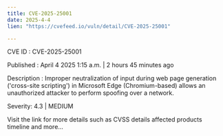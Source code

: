 ```yaml
---
title: CVE-2025-25001
date: 2025-4-4
lien: "https://cvefeed.io/vuln/detail/CVE-2025-25001"

---
```


CVE ID : CVE-2025-25001

Published :  April 4
2025
1:15 a.m. | 2 hours
45 minutes ago

Description : Improper neutralization of input during web page generation ('cross-site scripting') in Microsoft Edge (Chromium-based) allows an unauthorized attacker to perform spoofing over a network.

Severity: 4.3 | MEDIUM

Visit the link for more details
such as CVSS details
affected products
timeline
and more...
